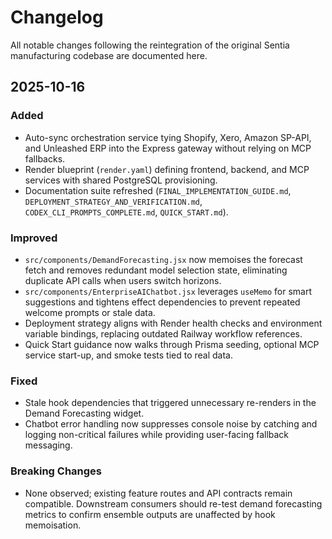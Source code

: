 # Changelog

All notable changes following the reintegration of the original Sentia manufacturing codebase are documented here.

## 2025-10-16

### Added

- Auto-sync orchestration service tying Shopify, Xero, Amazon SP-API, and Unleashed ERP into the Express gateway without relying on MCP fallbacks.
- Render blueprint (`render.yaml`) defining frontend, backend, and MCP services with shared PostgreSQL provisioning.
- Documentation suite refreshed (`FINAL_IMPLEMENTATION_GUIDE.md`, `DEPLOYMENT_STRATEGY_AND_VERIFICATION.md`, `CODEX_CLI_PROMPTS_COMPLETE.md`, `QUICK_START.md`).

### Improved

- `src/components/DemandForecasting.jsx` now memoises the forecast fetch and removes redundant model selection state, eliminating duplicate API calls when users switch horizons.
- `src/components/EnterpriseAIChatbot.jsx` leverages `useMemo` for smart suggestions and tightens effect dependencies to prevent repeated welcome prompts or stale data.
- Deployment strategy aligns with Render health checks and environment variable bindings, replacing outdated Railway workflow references.
- Quick Start guidance now walks through Prisma seeding, optional MCP service start-up, and smoke tests tied to real data.

### Fixed

- Stale hook dependencies that triggered unnecessary re-renders in the Demand Forecasting widget.
- Chatbot error handling now suppresses console noise by catching and logging non-critical failures while providing user-facing fallback messaging.

### Breaking Changes

- None observed; existing feature routes and API contracts remain compatible. Downstream consumers should re-test demand forecasting metrics to confirm ensemble outputs are unaffected by hook memoisation.
